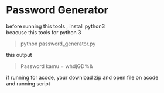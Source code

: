 # Password Generator
before running this tools , install python3 <br> beacuse this tools for python 3 
<br> 
> python password_generator.py 

this output <br>

> Password kamu = whdjGD%&

if running for acode, your download zip and open file on acode <br> and running script

